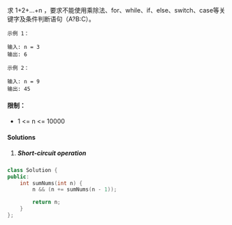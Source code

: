求 1+2+...+n ，要求不能使用乘除法、for、while、if、else、switch、case等关键字及条件判断语句（A?B:C）。

 

```
示例 1：

输入: n = 3
输出: 6

示例 2：

输入: n = 9
输出: 45
```

 

#### 限制：

-    1 <= n <= 10000


#### Solutions

1. ##### Short-circuit operation

```c++
class Solution {
public:
    int sumNums(int n) {
        n && (n += sumNums(n - 1));

        return n;
    }
};
```